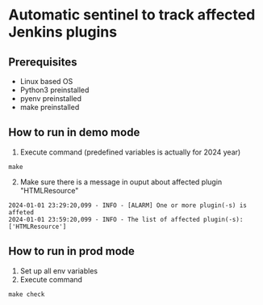 # Automatic sentinel to track affected Jenkins plugins

## Prerequisites

- Linux based OS
- Python3 preinstalled
- pyenv preinstalled
- make preinstalled

## How to run in demo mode
1. Execute command (predefined variables is actually for 2024 year)
```
make
```

2. Make sure there is a message in ouput about affected plugin "HTMLResource"
```
2024-01-01 23:29:20,099 - INFO - [ALARM] One or more plugin(-s) is affeted
2024-01-01 23:59:20,099 - INFO - The list of affected plugin(-s): ['HTMLResource']
```

## How to run in prod mode
1. Set up all env variables
2. Execute command
```
make check
```